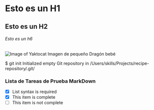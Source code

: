 # Esto es un H1

## Esto es un H2

###### Esto es un h6

![Image of Yaktocat](https://octodex.github.com/images/yaktocat.png)
Imagen de pequeño Dragón bebé


$ git init
Initialized empty Git repository in /Users/skills/Projects/recipe-repository/.git/

### Lista de Tareas de Prueba MarkDown

- [x] List syntax is required
- [x] This item is complete
- [ ] This item is not complete
